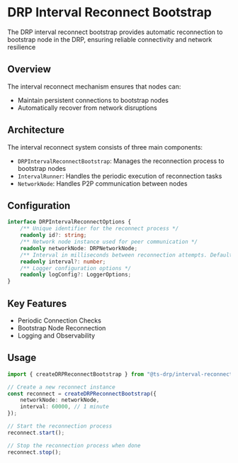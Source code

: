 # DRP Interval Reconnect Bootstrap

The DRP interval reconnect bootstrap provides automatic reconnection to bootstrap node in the DRP, ensuring reliable connectivity and network resilience

## Overview

The interval reconnect mechanism ensures that nodes can:

- Maintain persistent connections to bootstrap nodes
- Automatically recover from network disruptions

## Architecture

The interval reconnect system consists of three main components:

- `DRPIntervalReconnectBootstrap`: Manages the reconnection process to bootstrap nodes
- `IntervalRunner`: Handles the periodic execution of reconnection tasks
- `NetworkNode`: Handles P2P communication between nodes

## Configuration

```typescript
interface DRPIntervalReconnectOptions {
	/** Unique identifier for the reconnect process */
	readonly id?: string;
	/** Network node instance used for peer communication */
	readonly networkNode: DRPNetworkNode;
	/** Interval in milliseconds between reconnection attempts. Defaults to 60,000ms (1 minute) */
	readonly interval?: number;
	/** Logger configuration options */
	readonly logConfig?: LoggerOptions;
}
```

## Key Features

- Periodic Connection Checks
- Bootstrap Node Reconnection
- Logging and Observability

## Usage

```typescript
import { createDRPReconnectBootstrap } from "@ts-drp/interval-reconnect";

// Create a new reconnect instance
const reconnect = createDRPReconnectBootstrap({
	networkNode: networkNode,
	interval: 60000, // 1 minute
});

// Start the reconnection process
reconnect.start();

// Stop the reconnection process when done
reconnect.stop();
```
